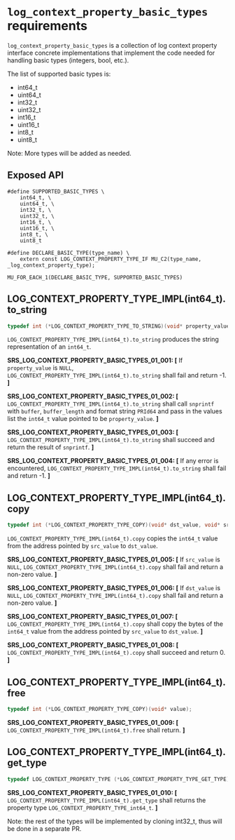 # `log_context_property_basic_types` requirements

`log_context_property_basic_types` is a collection of log context property interface concrete implementations that implement the code needed for handling basic types (integers, bool, etc.).

The list of supported basic types is:

- int64_t
- uint64_t
- int32_t
- uint32_t
- int16_t
- uint16_t
- int8_t
- uint8_t

Note: More types will be added as needed.

## Exposed API

```
#define SUPPORTED_BASIC_TYPES \
    int64_t, \
    uint64_t, \
    int32_t, \
    uint32_t, \
    int16_t, \
    uint16_t, \
    int8_t, \
    uint8_t

#define DECLARE_BASIC_TYPE(type_name) \
    extern const LOG_CONTEXT_PROPERTY_TYPE_IF MU_C2(type_name, _log_context_property_type);

MU_FOR_EACH_1(DECLARE_BASIC_TYPE, SUPPORTED_BASIC_TYPES)
```

## LOG_CONTEXT_PROPERTY_TYPE_IMPL(int64_t).to_string

```c
typedef int (*LOG_CONTEXT_PROPERTY_TYPE_TO_STRING)(void* property_value, char* buffer, size_t buffer_length);
```

`LOG_CONTEXT_PROPERTY_TYPE_IMPL(int64_t).to_string` produces the string representation of an `int64_t`.

**SRS_LOG_CONTEXT_PROPERTY_BASIC_TYPES_01_001: [** If `property_value` is `NULL`, `LOG_CONTEXT_PROPERTY_TYPE_IMPL(int64_t).to_string` shall fail and return -1. **]**

**SRS_LOG_CONTEXT_PROPERTY_BASIC_TYPES_01_002: [** `LOG_CONTEXT_PROPERTY_TYPE_IMPL(int64_t).to_string` shall call `snprintf` with `buffer`, `buffer_length` and format string `PRId64` and pass in the values list the `int64_t` value pointed to be `property_value`. **]**

**SRS_LOG_CONTEXT_PROPERTY_BASIC_TYPES_01_003: [** `LOG_CONTEXT_PROPERTY_TYPE_IMPL(int64_t).to_string` shall succeed and return the result of `snprintf`. **]**

**SRS_LOG_CONTEXT_PROPERTY_BASIC_TYPES_01_004: [** If any error is encountered, `LOG_CONTEXT_PROPERTY_TYPE_IMPL(int64_t).to_string` shall fail and return -1. **]**

## LOG_CONTEXT_PROPERTY_TYPE_IMPL(int64_t).copy

```c
typedef int (*LOG_CONTEXT_PROPERTY_TYPE_COPY)(void* dst_value, void* src_value);
```

`LOG_CONTEXT_PROPERTY_TYPE_IMPL(int64_t).copy` copies the `int64_t` value from the address pointed by `src_value` to `dst_value`.

**SRS_LOG_CONTEXT_PROPERTY_BASIC_TYPES_01_005: [** If `src_value` is `NULL`, `LOG_CONTEXT_PROPERTY_TYPE_IMPL(int64_t).copy` shall fail and return a non-zero value. **]**

**SRS_LOG_CONTEXT_PROPERTY_BASIC_TYPES_01_006: [** If `dst_value` is `NULL`, `LOG_CONTEXT_PROPERTY_TYPE_IMPL(int64_t).copy` shall fail and return a non-zero value. **]**

**SRS_LOG_CONTEXT_PROPERTY_BASIC_TYPES_01_007: [** `LOG_CONTEXT_PROPERTY_TYPE_IMPL(int64_t).copy` shall copy the bytes of the `int64_t` value from the address pointed by `src_value` to `dst_value`. **]**

**SRS_LOG_CONTEXT_PROPERTY_BASIC_TYPES_01_008: [** `LOG_CONTEXT_PROPERTY_TYPE_IMPL(int64_t).copy` shall succeed and return 0. **]**

## LOG_CONTEXT_PROPERTY_TYPE_IMPL(int64_t).free

```c
typedef int (*LOG_CONTEXT_PROPERTY_TYPE_COPY)(void* value);
```

**SRS_LOG_CONTEXT_PROPERTY_BASIC_TYPES_01_009: [** `LOG_CONTEXT_PROPERTY_TYPE_IMPL(int64_t).free` shall return. **]**

## LOG_CONTEXT_PROPERTY_TYPE_IMPL(int64_t).get_type

```c
typedef LOG_CONTEXT_PROPERTY_TYPE (*LOG_CONTEXT_PROPERTY_TYPE_GET_TYPE)(void);
```

**SRS_LOG_CONTEXT_PROPERTY_BASIC_TYPES_01_010: [** `LOG_CONTEXT_PROPERTY_TYPE_IMPL(int64_t).get_type` shall returns the property type `LOG_CONTEXT_PROPERTY_TYPE_int64_t`. **]**

Note: the rest of the types will be implemented by cloning int32_t, thus will be done in a separate PR.
